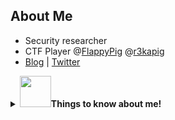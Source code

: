 ## About Me
- Security researcher 
- CTF Player @[FlappyPig](https://github.com/FlappyPig) @[r3kapig](http://r3kapig.com/)
- [Blog](https://bestwing.me) | [Twitter](https://twitter.com/bestswngs)


<details>
  <summary> <b>  <img src="https://media.giphy.com/media/VgCDAzcKvsR6OM0uWg/giphy.gif" width="50">Things to know about me! </b></summary>


 [![Github Stats By Swing](https://github-readme-stats-git-masterorgs-github-readme-stats-team.vercel.app/api?username=winmin&include_orgs=true&hide_title=false&hide_border=true&show_icons=true&include_all_commits=true&line_height=20&bg_color=0,EC6C6C,FFD479,FFFC79,73FA79&theme=default)

</details>


<!--
**WinMin/winmin** is a ✨ _special_ ✨ repository because its `README.md` (this file) appears on your GitHub profile.

Here are some ideas to get you started:

- 🔭 I’m currently working on ...
- 🌱 I’m currently learning ...
- 👯 I’m looking to collaborate on ...
- 🤔 I’m looking for help with ...
- 💬 Ask me about ...
- 📫 How to reach me: ...
- 😄 Pronouns: ...
- ⚡ Fun fact: ...
-->

